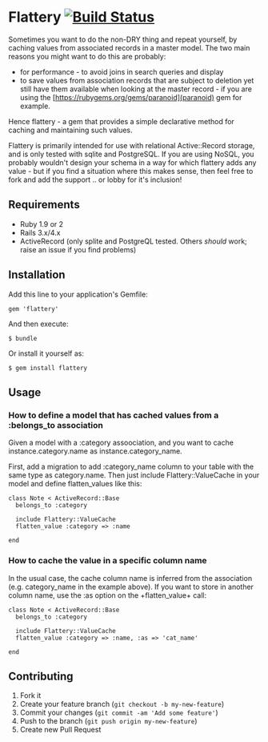 # Flattery [![Build Status](https://secure.travis-ci.org/evendis/flattery.png?branch=master)](http://travis-ci.org/evendis/flattery)

Sometimes you want to do the non-DRY thing and repeat yourself, by caching values from associated records in a master model.
The two main reasons you might want to do this are probably:
* for performance - to avoid joins in search queries and display
* to save values from association records that are subject to deletion yet still have them available when looking at the master record - if you are using the [https://rubygems.org/gems/paranoid](paranoid) gem for example.

Hence flattery - a gem that provides a simple declarative method for caching and maintaining such values.

Flattery is primarily intended for use with relational Active::Record storage, and is only tested with sqlite and PostgreSQL.
If you are using NoSQL, you probably wouldn't design your schema in a way for which flattery adds any value - but if you find a situation where this makes sense, then feel free to fork and add the support .. or lobby for it's inclusion!

## Requirements

* Ruby 1.9 or 2
* Rails 3.x/4.x
* ActiveRecord (only splite and PostgreQL tested. Others _should_ work; raise an issue if you find problems)

## Installation

Add this line to your application's Gemfile:

    gem 'flattery'

And then execute:

    $ bundle

Or install it yourself as:

    $ gem install flattery

## Usage

### How to define a model that has cached values from a :belongs_to association

Given a model with a :category assoociation, and you want to cache instance.category.name as instance.category_name.

First, add a migration to add :category_name column to your table with the same type as category.name.
Then just include Flattery::ValueCache in your model and define flatten_values like this:

    class Note < ActiveRecord::Base
      belongs_to :category

      include Flattery::ValueCache
      flatten_value :category => :name

    end

### How to cache the value in a specific column name

In the usual case, the cache column name is inferred from the association (e.g. category_name in the example above).
If you want to store in another column name, use the :as option on the +flatten_value+ call:

    class Note < ActiveRecord::Base
      belongs_to :category

      include Flattery::ValueCache
      flatten_value :category => :name, :as => 'cat_name'

    end


## Contributing

1. Fork it
2. Create your feature branch (`git checkout -b my-new-feature`)
3. Commit your changes (`git commit -am 'Add some feature'`)
4. Push to the branch (`git push origin my-new-feature`)
5. Create new Pull Request

